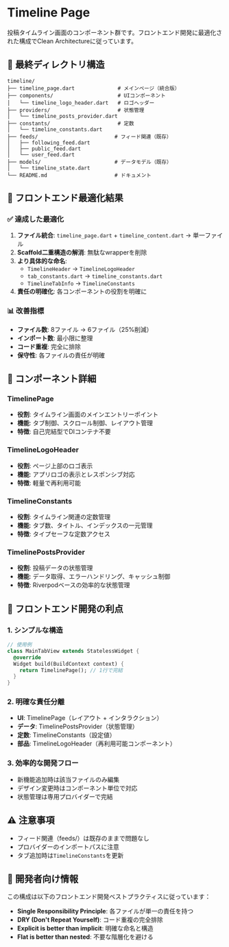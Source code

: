 # Timeline Page

投稿タイムライン画面のコンポーネント群です。フロントエンド開発に最適化された構成でClean Architectureに従っています。

## 📁 最終ディレクトリ構造

```
timeline/
├── timeline_page.dart              # メインページ（統合版）
├── components/                     # UIコンポーネント
│   └── timeline_logo_header.dart   # ロゴヘッダー
├── providers/                      # 状態管理
│   └── timeline_posts_provider.dart
├── constants/                      # 定数
│   └── timeline_constants.dart
├── feeds/                         # フィード関連（既存）
│   ├── following_feed.dart
│   ├── public_feed.dart
│   └── user_feed.dart
├── models/                        # データモデル（既存）
│   └── timeline_state.dart
└── README.md                      # ドキュメント
```

## 🎯 フロントエンド最適化結果

### ✅ 達成した最適化

1. **ファイル統合**: `timeline_page.dart` + `timeline_content.dart` → 単一ファイル
2. **Scaffold二重構造の解消**: 無駄なwrapperを削除
3. **より具体的な命名**:
   - `TimelineHeader` → `TimelineLogoHeader`
   - `tab_constants.dart` → `timeline_constants.dart`
   - `TimelineTabInfo` → `TimelineConstants`
4. **責任の明確化**: 各コンポーネントの役割を明確に

### 📊 改善指標

- **ファイル数**: 8ファイル → 6ファイル（25%削減）
- **インポート数**: 最小限に整理
- **コード重複**: 完全に排除
- **保守性**: 各ファイルの責任が明確

## 🧩 コンポーネント詳細

### TimelinePage
- **役割**: タイムライン画面のメインエントリーポイント
- **機能**: タブ制御、スクロール制御、レイアウト管理
- **特徴**: 自己完結型でDIコンテナ不要

### TimelineLogoHeader
- **役割**: ページ上部のロゴ表示
- **機能**: アプリロゴの表示とレスポンシブ対応
- **特徴**: 軽量で再利用可能

### TimelineConstants
- **役割**: タイムライン関連の定数管理
- **機能**: タブ数、タイトル、インデックスの一元管理
- **特徴**: タイプセーフな定数アクセス

### TimelinePostsProvider
- **役割**: 投稿データの状態管理
- **機能**: データ取得、エラーハンドリング、キャッシュ制御
- **特徴**: Riverpodベースの効率的な状態管理

## 🚀 フロントエンド開発の利点

### 1. **シンプルな構造**
```dart
// 使用例
class MainTabView extends StatelessWidget {
  @override
  Widget build(BuildContext context) {
    return TimelinePage(); // 1行で完結
  }
}
```

### 2. **明確な責任分離**
- **UI**: TimelinePage（レイアウト + インタラクション）
- **データ**: TimelinePostsProvider（状態管理）
- **定数**: TimelineConstants（設定値）
- **部品**: TimelineLogoHeader（再利用可能コンポーネント）

### 3. **効率的な開発フロー**
- 新機能追加時は該当ファイルのみ編集
- デザイン変更時はコンポーネント単位で対応
- 状態管理は専用プロバイダーで完結

## ⚠️ 注意事項

- フィード関連（feeds/）は既存のままで問題なし
- プロバイダーのインポートパスに注意
- タブ追加時は`TimelineConstants`を更新

## 🔧 開発者向け情報

この構成は以下のフロントエンド開発ベストプラクティスに従っています：

- **Single Responsibility Principle**: 各ファイルが単一の責任を持つ
- **DRY (Don't Repeat Yourself)**: コード重複の完全排除
- **Explicit is better than implicit**: 明確な命名と構造
- **Flat is better than nested**: 不要な階層化を避ける
